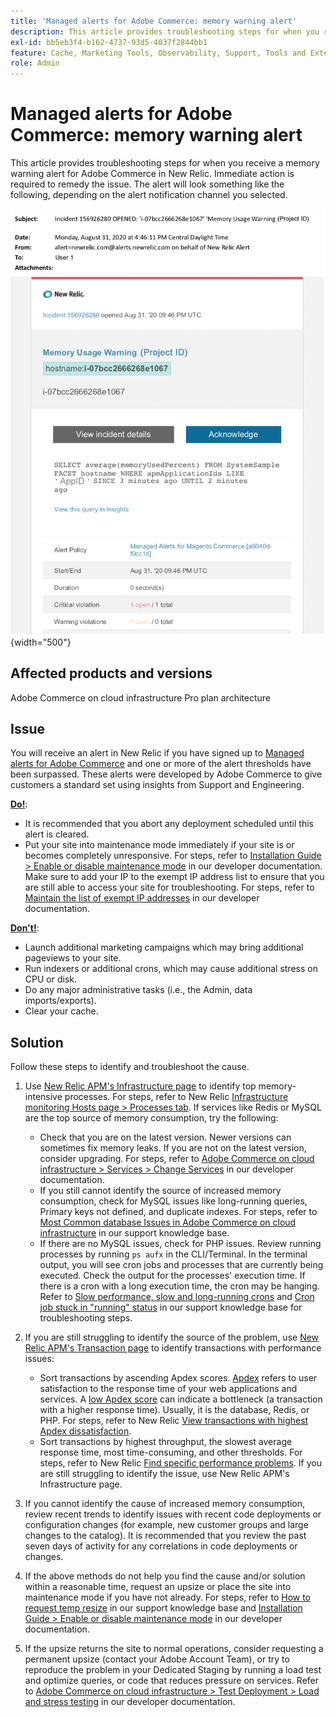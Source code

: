 ```yaml
---
title: 'Managed alerts for Adobe Commerce: memory warning alert'
description: This article provides troubleshooting steps for when you receive a memory warning alert for Adobe Commerce in New Relic. Immediate action is required to remedy the issue. The alert will look something like the following, depending on the alert notification channel you selected.
exl-id: bb5eb3f4-b162-4737-93d5-4037f2844bb1
feature: Cache, Marketing Tools, Observability, Support, Tools and External Services
role: Admin
---
```

# Managed alerts for Adobe Commerce: memory warning alert

This article provides troubleshooting steps for when you receive a memory warning alert for Adobe Commerce in New Relic. Immediate action is required to remedy the issue. The alert will look something like the following, depending on the alert notification channel you selected.

![memory warning](assets/memory-warning-magento-managed.png){width="500"}

## Affected products and versions

Adobe Commerce on cloud infrastructure Pro plan architecture

## Issue

You will receive an alert in New Relic if you have signed up to [Managed alerts for Adobe Commerce](/help/support-tools/managed-alerts-for-adobe-commerce/managed-alerts-for-magento-commerce.md) and one or more of the alert thresholds have been surpassed. These alerts were developed by Adobe Commerce to give customers a standard set using insights from Support and Engineering.

 <u>**Do!**</u>:

* It is recommended that you abort any deployment scheduled until this alert is cleared.
* Put your site into maintenance mode immediately if your site is or becomes completely unresponsive. For steps, refer to [Installation Guide > Enable or disable maintenance mode](https://experienceleague.adobe.com/en/docs/commerce-operations/installation-guide/tutorials/maintenance-mode) in our developer documentation. Make sure to add your IP to the exempt IP address list to ensure that you are still able to access your site for troubleshooting. For steps, refer to [Maintain the list of exempt IP addresses](https://experienceleague.adobe.com/en/docs/commerce-operations/installation-guide/tutorials/maintenance-mode#instgde-cli-maint-exempt) in our developer documentation.

<u>**Don't!**</u>:

* Launch additional marketing campaigns which may bring additional pageviews to your site.
* Run indexers or additional crons, which may cause additional stress on CPU or disk.
* Do any major administrative tasks (i.e., the Admin, data imports/exports).
* Clear your cache.

## Solution

Follow these steps to identify and troubleshoot the cause.

1. Use [New Relic APM's Infrastructure page](https://docs.newrelic.com/docs/infrastructure/infrastructure-ui-pages/infra-hosts-ui-page/) to identify top memory-intensive processes. For steps, refer to New Relic [Infrastructure monitoring Hosts page > Processes tab](https://docs.newrelic.com/docs/infrastructure/infrastructure-ui-pages/infra-hosts-ui-page/#processes). If services like Redis or MySQL are the top source of memory consumption, try the following:

    * Check that you are on the latest version. Newer versions can sometimes fix memory leaks. If you are not on the latest version, consider upgrading. For steps, refer to [Adobe Commerce on cloud infrastructure > Services > Change Services](https://experienceleague.adobe.com/docs/commerce-cloud-service/user-guide/configure/service/services-yaml.html) in our developer documentation.
    * If you still cannot identify the source of increased memory consumption, check for MySQL issues like long-running queries, Primary keys not defined, and duplicate indexes. For steps, refer to [Most Common database Issues in Adobe Commerce on cloud infrastructure](https://experienceleague.adobe.com/docs/commerce-operations/implementation-playbook/best-practices/maintenance/resolve-database-performance-issues.html) in our support knowledge base.
    * If there are no MySQL issues, check for PHP issues. Review running processes by running `ps aufx` in the CLI/Terminal. In the terminal output, you will see cron jobs and processes that are currently being executed. Check the output for the processes' execution time. If there is a cron with a long execution time, the cron may be hanging. Refer to [Slow performance, slow and long-running crons](/help/troubleshooting/miscellaneous/slow-performance-slow-and-long-running-crons.md) and [Cron job stuck in "running" status](/help/troubleshooting/miscellaneous/cron-job-is-stuck-in-running-status.md) in our support knowledge base for troubleshooting steps.

1. If you are still struggling to identify the source of the problem, use [New Relic APM's Transaction page](https://docs.newrelic.com/docs/apm/applications-menu/monitoring/transactions-page-find-specific-performance-problems) to identify transactions with performance issues:

    * Sort transactions by ascending Apdex scores. [Apdex](https://docs.newrelic.com/docs/apm/new-relic-apm/apdex/apdex-measure-user-satisfaction) refers to user satisfaction to the response time of your web applications and services. A [low Apdex score](/help/support-tools/managed-alerts-for-adobe-commerce/managed-alerts-for-magento-commerce-apdex-warning-alert.md) can indicate a bottleneck (a transaction with a higher response time). Usually, it is the database, Redis, or PHP. For steps, refer to New Relic [View transactions with highest Apdex dissatisfaction](https://docs.newrelic.com/docs/apm/new-relic-apm/apdex/view-your-apdex-score#apdex-dissat).
    * Sort transactions by highest throughput, the slowest average response time, most time-consuming, and other thresholds. For steps, refer to New Relic [Find specific performance problems](https://docs.newrelic.com/docs/apm/applications-menu/monitoring/transactions-page-find-specific-performance-problems). If you are still struggling to identify the issue, use New Relic APM's Infrastructure page.

1. If you cannot identify the cause of increased memory consumption, review recent trends to identify issues with recent code deployments or configuration changes (for example, new customer groups and large changes to the catalog). It is recommended that you review the past seven days of activity for any correlations in code deployments or changes.

1. If the above methods do not help you find the cause and/or solution within a reasonable time, request an upsize or place the site into maintenance mode if you have not already. For steps, refer to [How to request temp resize](/help/how-to/general/how-to-request-temporary-magento-upsize.md) in our support knowledge base and [Installation Guide > Enable or disable maintenance mode](https://experienceleague.adobe.com/en/docs/commerce-operations/installation-guide/tutorials/maintenance-mode) in our developer documentation.

1. If the upsize returns the site to normal operations, consider requesting a permanent upsize (contact your Adobe Account Team), or try to reproduce the problem in your Dedicated Staging by running a load test and optimize queries, or code that reduces pressure on services. Refer to [Adobe Commerce on cloud infrastructure  > Test Deployment > Load and stress testing](https://experienceleague.adobe.com/en/docs/commerce-cloud-service/user-guide/develop/test/staging-and-production#load-and-stress-testing) in our developer documentation.
